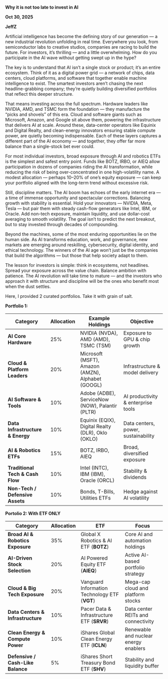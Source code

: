 **Why it is not too late to invest in AI**

**Oct 30, 2025**

**JeffZ**

Artificial intelligence has become the defining story of our generation — a new industrial revolution unfolding in real time. Everywhere you look, from semiconductor labs to creative studios, companies are racing to build the future. For investors, it’s thrilling — and a little overwhelming. How do you participate in the AI wave without getting swept up in the hype?

The key is to understand that AI isn’t a single stock or product; it’s an entire ecosystem. Think of it as a digital power grid — a network of chips, data centers, cloud platforms, and software that together enable machine intelligence to exist. The smartest investors aren’t chasing the next headline-grabbing company; they’re quietly building diversified portfolios that reflect this deeper structure.

That means investing across the full spectrum. Hardware leaders like NVIDIA, AMD, and TSMC form the foundation — they manufacture the “picks and shovels” of this era. Cloud and software giants such as Microsoft, Amazon, and Google sit above them, powering the infrastructure that delivers AI at scale. Around these, data-center operators like Equinix and Digital Realty, and clean-energy innovators ensuring stable compute power, are quietly becoming indispensable. Each of these layers captures a different part of the AI economy — and together, they offer far more balance than a single-stock bet ever could.

For most individual investors, broad exposure through AI and robotics ETFs is the simplest and safest entry point. Funds like BOTZ, IRBO, or AIEQ allow participation in dozens of companies riding the AI transformation, while reducing the risk of being over-concentrated in one high-volatility name. A modest allocation — perhaps 10–20% of one’s equity exposure — can keep your portfolio aligned with the long-term trend without excessive risk.

Still, discipline matters. The AI boom has echoes of the early internet era — a time of immense opportunity and spectacular corrections. Balancing growth with stability is essential. Hold your innovators — NVIDIA, Meta, Tesla — but pair them with steady cash-flow generators like Intel, IBM, or Oracle. Add non-tech exposure, maintain liquidity, and use dollar-cost averaging to smooth volatility. The goal isn’t to predict the next breakout, but to stay invested through decades of compounding.

Beyond the machines, some of the most enduring opportunities lie on the human side. As AI transforms education, work, and governance, new markets are emerging around reskilling, cybersecurity, digital identity, and ethical technology. The winners of the AI age won’t just be the companies that build the algorithms — but those that help society adapt to them.

The lesson for investors is simple: think in ecosystems, not headlines. Spread your exposure across the value chain. Balance ambition with patience. The AI revolution will take time to mature — and the investors who approach it with structure and discipline will be the ones who benefit most when the dust settles.

Here, I provided 2 curated portfolios. Take it with grain of salt. 

**Portfolio 1:**

| Category                         | Allocation | Example Holdings                                  | Objective                           |
| -------------------------------- | ---------- | ------------------------------------------------- | ----------------------------------- |
| **AI Core Hardware**             | 25%        | NVIDIA (NVDA), AMD (AMD), TSMC (TSM)              | Exposure to GPU & chip growth       |
| **Cloud & Platform Leaders**     | 20%        | Microsoft (MSFT), Amazon (AMZN), Alphabet (GOOGL) | Infrastructure & model delivery     |
| **AI Software & Tools**          | 10%        | Adobe (ADBE), ServiceNow (NOW), Palantir (PLTR)   | AI productivity & enterprise tools  |
| **Data Infrastructure & Energy** | 10%        | Equinix (EQIX), Digital Realty (DLR), Oklo (OKLO) | Data centers, power, sustainability |
| **AI & Robotics ETFs**           | 15%        | BOTZ, IRBO, AIEQ                                  | Broad, diversified exposure         |
| **Traditional Tech & Cash Flow** | 10%        | Intel (INTC), IBM (IBM), Oracle (ORCL)            | Stability & dividends               |
| **Non-Tech / Defensive Assets**  | 10%        | Bonds, T-Bills, Utilities ETFs                    | Hedge against AI volatility         |

**Portolio 2: With ETF ONLY**


| Category                          | Allocation | ETF                                           | Focus                                 |
| --------------------------------- | ---------- | --------------------------------------------- | ------------------------------------- |
| **Broad AI & Robotics Exposure**  | 35%        | Global X Robotics & AI ETF (**BOTZ**)         | Core AI and automation holdings       |
| **AI-Driven Stock Selection**     | 20%        | AI Powered Equity ETF (**AIEQ**)              | Active AI-based portfolio strategy    |
| **Cloud & Big Tech Exposure**     | 20%        | Vanguard Information Technology ETF (**VGT**) | Mega-cap cloud and platform stocks    |
| **Data Centers & Infrastructure** | 10%        | Pacer Data & Infrastructure ETF (**SRVR**)    | Data center REITs and connectivity    |
| **Clean Energy & Compute Power**  | 10%        | iShares Global Clean Energy ETF (**ICLN**)    | Renewable and nuclear energy enablers |
| **Defensive / Cash-Like Balance** | 5%         | iShares Short Treasury Bond ETF (**SHV**)     | Stability and liquidity buffer        |
